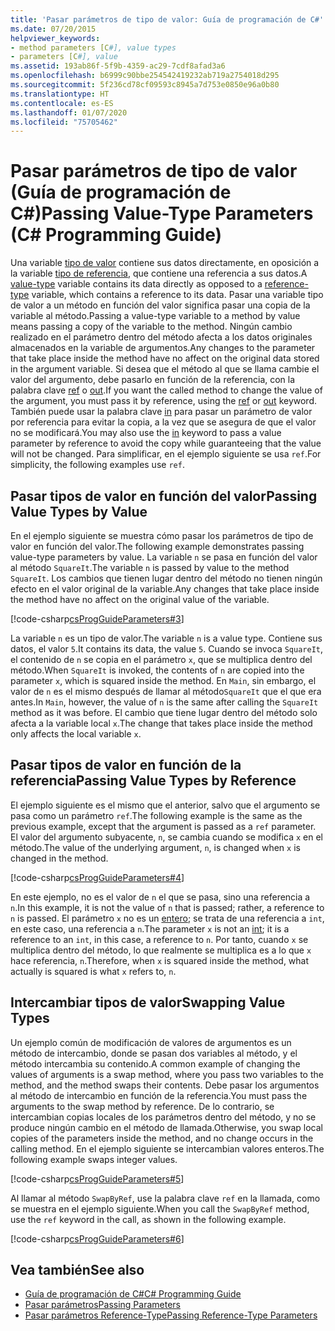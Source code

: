 ```yaml
---
title: 'Pasar parámetros de tipo de valor: Guía de programación de C#'
ms.date: 07/20/2015
helpviewer_keywords:
- method parameters [C#], value types
- parameters [C#], value
ms.assetid: 193ab86f-5f9b-4359-ac29-7cdf8afad3a6
ms.openlocfilehash: b6999c90bbe254542419232ab719a2754018d295
ms.sourcegitcommit: 5f236cd78cf09593c8945a7d753e0850e96a0b80
ms.translationtype: HT
ms.contentlocale: es-ES
ms.lasthandoff: 01/07/2020
ms.locfileid: "75705462"
---
```

# <a name="passing-value-type-parameters-c-programming-guide"></a><span data-ttu-id="325e5-102">Pasar parámetros de tipo de valor (Guía de programación de C#)</span><span class="sxs-lookup"><span data-stu-id="325e5-102">Passing Value-Type Parameters (C# Programming Guide)</span></span>
<span data-ttu-id="325e5-103">Una variable [tipo de valor](../../language-reference/keywords/value-types.md) contiene sus datos directamente, en oposición a la variable [tipo de referencia](../../language-reference/keywords/reference-types.md), que contiene una referencia a sus datos.</span><span class="sxs-lookup"><span data-stu-id="325e5-103">A [value-type](../../language-reference/keywords/value-types.md) variable contains its data directly as opposed to a [reference-type](../../language-reference/keywords/reference-types.md) variable, which contains a reference to its data.</span></span> <span data-ttu-id="325e5-104">Pasar una variable tipo de valor a un método en función del valor significa pasar una copia de la variable al método.</span><span class="sxs-lookup"><span data-stu-id="325e5-104">Passing a value-type variable to a method by value means passing a copy of the variable to the method.</span></span> <span data-ttu-id="325e5-105">Ningún cambio realizado en el parámetro dentro del método afecta a los datos originales almacenados en la variable de argumentos.</span><span class="sxs-lookup"><span data-stu-id="325e5-105">Any changes to the parameter that take place inside the method have no affect on the original data stored in the argument variable.</span></span> <span data-ttu-id="325e5-106">Si desea que el método al que se llama cambie el valor del argumento, debe pasarlo en función de la referencia, con la palabra clave [ref](../../language-reference/keywords/ref.md) o [out](../../language-reference/keywords/out-parameter-modifier.md).</span><span class="sxs-lookup"><span data-stu-id="325e5-106">If you want the called method to change the value of the argument, you must pass it by reference, using the [ref](../../language-reference/keywords/ref.md) or [out](../../language-reference/keywords/out-parameter-modifier.md) keyword.</span></span> <span data-ttu-id="325e5-107">También puede usar la palabra clave [in](../../language-reference/keywords/in-parameter-modifier.md) para pasar un parámetro de valor por referencia para evitar la copia, a la vez que se asegura de que el valor no se modificará.</span><span class="sxs-lookup"><span data-stu-id="325e5-107">You may also use the [in](../../language-reference/keywords/in-parameter-modifier.md) keyword to pass a value parameter by reference to avoid the copy while guaranteeing that the value will not be changed.</span></span> <span data-ttu-id="325e5-108">Para simplificar, en el ejemplo siguiente se usa `ref`.</span><span class="sxs-lookup"><span data-stu-id="325e5-108">For simplicity, the following examples use `ref`.</span></span>  
  
## <a name="passing-value-types-by-value"></a><span data-ttu-id="325e5-109">Pasar tipos de valor en función del valor</span><span class="sxs-lookup"><span data-stu-id="325e5-109">Passing Value Types by Value</span></span>  
 <span data-ttu-id="325e5-110">En el ejemplo siguiente se muestra cómo pasar los parámetros de tipo de valor en función del valor.</span><span class="sxs-lookup"><span data-stu-id="325e5-110">The following example demonstrates passing value-type parameters by value.</span></span> <span data-ttu-id="325e5-111">La variable `n` se pasa en función del valor al método `SquareIt`.</span><span class="sxs-lookup"><span data-stu-id="325e5-111">The variable `n` is passed by value to the method `SquareIt`.</span></span> <span data-ttu-id="325e5-112">Los cambios que tienen lugar dentro del método no tienen ningún efecto en el valor original de la variable.</span><span class="sxs-lookup"><span data-stu-id="325e5-112">Any changes that take place inside the method have no affect on the original value of the variable.</span></span>  
  
 [!code-csharp[csProgGuideParameters#3](~/samples/snippets/csharp/VS_Snippets_VBCSharp/csProgGuideParameters/CS/Parameters.cs#3)]  
  
 <span data-ttu-id="325e5-113">La variable `n` es un tipo de valor.</span><span class="sxs-lookup"><span data-stu-id="325e5-113">The variable `n` is a value type.</span></span> <span data-ttu-id="325e5-114">Contiene sus datos, el valor `5`.</span><span class="sxs-lookup"><span data-stu-id="325e5-114">It contains its data, the value `5`.</span></span> <span data-ttu-id="325e5-115">Cuando se invoca `SquareIt`, el contenido de `n` se copia en el parámetro `x`, que se multiplica dentro del método.</span><span class="sxs-lookup"><span data-stu-id="325e5-115">When `SquareIt` is invoked, the contents of `n` are copied into the parameter `x`, which is squared inside the method.</span></span> <span data-ttu-id="325e5-116">En `Main`, sin embargo, el valor de `n` es el mismo después de llamar al método`SquareIt` que el que era antes.</span><span class="sxs-lookup"><span data-stu-id="325e5-116">In `Main`, however, the value of `n` is the same after calling the `SquareIt` method as it was before.</span></span> <span data-ttu-id="325e5-117">El cambio que tiene lugar dentro del método solo afecta a la variable local `x`.</span><span class="sxs-lookup"><span data-stu-id="325e5-117">The change that takes place inside the method only affects the local variable `x`.</span></span>  
  
## <a name="passing-value-types-by-reference"></a><span data-ttu-id="325e5-118">Pasar tipos de valor en función de la referencia</span><span class="sxs-lookup"><span data-stu-id="325e5-118">Passing Value Types by Reference</span></span>  
 <span data-ttu-id="325e5-119">El ejemplo siguiente es el mismo que el anterior, salvo que el argumento se pasa como un parámetro `ref`.</span><span class="sxs-lookup"><span data-stu-id="325e5-119">The following example is the same as the previous example, except that the argument is passed as a `ref` parameter.</span></span> <span data-ttu-id="325e5-120">El valor del argumento subyacente, `n`, se cambia cuando se modifica `x` en el método.</span><span class="sxs-lookup"><span data-stu-id="325e5-120">The value of the underlying argument, `n`, is changed when `x` is changed in the method.</span></span>  
  
 [!code-csharp[csProgGuideParameters#4](~/samples/snippets/csharp/VS_Snippets_VBCSharp/csProgGuideParameters/CS/Parameters.cs#4)]  
  
 <span data-ttu-id="325e5-121">En este ejemplo, no es el valor de `n` el que se pasa, sino una referencia a `n`.</span><span class="sxs-lookup"><span data-stu-id="325e5-121">In this example, it is not the value of `n` that is passed; rather, a reference to `n` is passed.</span></span> <span data-ttu-id="325e5-122">El parámetro `x` no es un [entero](../../language-reference/builtin-types/integral-numeric-types.md); se trata de una referencia a `int`, en este caso, una referencia a `n`.</span><span class="sxs-lookup"><span data-stu-id="325e5-122">The parameter `x` is not an [int](../../language-reference/builtin-types/integral-numeric-types.md); it is a reference to an `int`, in this case, a reference to `n`.</span></span> <span data-ttu-id="325e5-123">Por tanto, cuando `x` se multiplica dentro del método, lo que realmente se multiplica es a lo que `x` hace referencia, `n`.</span><span class="sxs-lookup"><span data-stu-id="325e5-123">Therefore, when `x` is squared inside the method, what actually is squared is what `x` refers to, `n`.</span></span>  
  
## <a name="swapping-value-types"></a><span data-ttu-id="325e5-124">Intercambiar tipos de valor</span><span class="sxs-lookup"><span data-stu-id="325e5-124">Swapping Value Types</span></span>  
 <span data-ttu-id="325e5-125">Un ejemplo común de modificación de valores de argumentos es un método de intercambio, donde se pasan dos variables al método, y el método intercambia su contenido.</span><span class="sxs-lookup"><span data-stu-id="325e5-125">A common example of changing the values of arguments is a swap method, where you pass two variables to the method, and the method swaps their contents.</span></span> <span data-ttu-id="325e5-126">Debe pasar los argumentos al método de intercambio en función de la referencia.</span><span class="sxs-lookup"><span data-stu-id="325e5-126">You must pass the arguments to the swap method by reference.</span></span> <span data-ttu-id="325e5-127">De lo contrario, se intercambian copias locales de los parámetros dentro del método, y no se produce ningún cambio en el método de llamada.</span><span class="sxs-lookup"><span data-stu-id="325e5-127">Otherwise, you swap local copies of the parameters inside the method, and no change occurs in the calling method.</span></span> <span data-ttu-id="325e5-128">En el ejemplo siguiente se intercambian valores enteros.</span><span class="sxs-lookup"><span data-stu-id="325e5-128">The following example swaps integer values.</span></span>  
  
 [!code-csharp[csProgGuideParameters#5](~/samples/snippets/csharp/VS_Snippets_VBCSharp/csProgGuideParameters/CS/Parameters.cs#5)]  
  
 <span data-ttu-id="325e5-129">Al llamar al método `SwapByRef`, use la palabra clave `ref` en la llamada, como se muestra en el ejemplo siguiente.</span><span class="sxs-lookup"><span data-stu-id="325e5-129">When you call the `SwapByRef` method, use the `ref` keyword in the call, as shown in the following example.</span></span>  
  
 [!code-csharp[csProgGuideParameters#6](~/samples/snippets/csharp/VS_Snippets_VBCSharp/csProgGuideParameters/CS/Parameters.cs#6)]  
  
## <a name="see-also"></a><span data-ttu-id="325e5-130">Vea también</span><span class="sxs-lookup"><span data-stu-id="325e5-130">See also</span></span>

- [<span data-ttu-id="325e5-131">Guía de programación de C#</span><span class="sxs-lookup"><span data-stu-id="325e5-131">C# Programming Guide</span></span>](../index.md)
- [<span data-ttu-id="325e5-132">Pasar parámetros</span><span class="sxs-lookup"><span data-stu-id="325e5-132">Passing Parameters</span></span>](./passing-parameters.md)
- [<span data-ttu-id="325e5-133">Pasar parámetros Reference-Type</span><span class="sxs-lookup"><span data-stu-id="325e5-133">Passing Reference-Type Parameters</span></span>](./passing-reference-type-parameters.md)
